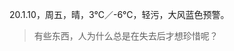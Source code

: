 <link href="../../css/style.css" rel="stylesheet" type="text/css" />

<span class="fzzy">20.1.10，周五，晴，3℃／-6℃，轻污，大风蓝色预警。

> 有些东西，人为什么总是在失去后才想珍惜呢？

<div class="p">
